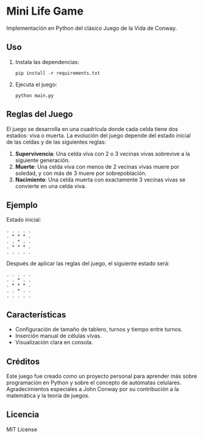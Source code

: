 # Mini Life Game

Implementación en Python del clásico Juego de la Vida de Conway.

## Uso

1. Instala las dependencias:
   ```
   pip install -r requirements.txt
   ```
2. Ejecuta el juego:
   ```
   python main.py
   ```

## Reglas del Juego

El juego se desarrolla en una cuadrícula donde cada celda tiene dos estados: viva o muerta. La evolución del juego depende del estado inicial de las celdas y de las siguientes reglas:

1. **Supervivencia**: Una celda viva con 2 o 3 vecinas vivas sobrevive a la siguiente generación.
2. **Muerte**: Una celda viva con menos de 2 vecinas vivas muere por soledad, y con más de 3 muere por sobrepoblación.
3. **Nacimiento**: Una celda muerta con exactamente 3 vecinas vivas se convierte en una celda viva.

## Ejemplo

Estado inicial:

```
. . . . .
. * * * .
. . * . .
. * * * .
. . . . .
```

Después de aplicar las reglas del juego, el siguiente estado será:

```
. . . . .
. . * . .
. * * * .
. . * . .
. . . . .
```

## Características

- Configuración de tamaño de tablero, turnos y tiempo entre turnos.
- Inserción manual de células vivas.
- Visualización clara en consola.

## Créditos

Este juego fue creado como un proyecto personal para aprender más sobre programación en Python y sobre el concepto de autómatas celulares. Agradecimientos especiales a John Conway por su contribución a la matemática y la teoría de juegos.

## Licencia

MIT License